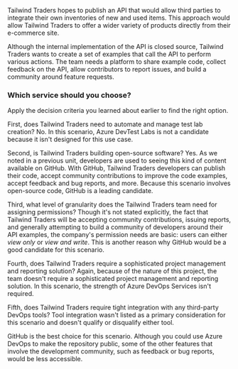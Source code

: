 Tailwind Traders hopes to publish an API that would allow third parties to integrate their own inventories of new and used items. This approach would allow Tailwind Traders to offer a wider variety of products directly from their e-commerce site.

Although the internal implementation of the API is closed source, Tailwind Traders wants to create a set of examples that call the API to perform various actions. The team needs a platform to share example code, collect feedback on the API, allow contributors to report issues, and build a community around feature requests.

### Which service should you choose?

Apply the decision criteria you learned about earlier to find the right option.

First, does Tailwind Traders need to automate and manage test lab creation? No. In this scenario, Azure DevTest Labs is not a candidate because it isn't designed for this use case.

Second, is Tailwind Traders building open-source software?  Yes. As we noted in a previous unit, developers are used to seeing this kind of content available on GitHub.  With GitHub, Tailwind Traders developers can publish their code, accept community contributions to improve the code examples, accept feedback and bug reports, and more. Because this scenario involves open-source code, GitHub is a leading candidate.

Third, what level of granularity does the Tailwind Traders team need for assigning permissions? Though it's not stated explicitly, the fact that Tailwind Traders will be accepting community contributions, issuing reports, and generally attempting to build a community of developers around their API examples, the company's permission needs are basic: users can either *view only* or *view and write*. This is another reason why GitHub would be a good candidate for this scenario.

Fourth, does Tailwind Traders require a sophisticated project management and reporting solution? Again, because of the nature of this project, the team doesn't require a sophisticated project management and reporting solution. In this scenario, the strength of Azure DevOps Services isn't required.

Fifth, does Tailwind Traders require tight integration with any third-party DevOps tools? Tool integration wasn't listed as a primary consideration for this scenario and doesn't qualify or disqualify either tool.

GitHub is the best choice for this scenario. Although you could use Azure DevOps to make the repository public, some of the other features that involve the development community, such as feedback or bug reports, would be less accessible.
